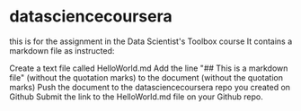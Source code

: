 # datasciencecoursera
this is for the assignment in the Data Scientist's Toolbox course
It contains a markdown file as instructed:

Create a text file called HelloWorld.md
Add the line "## This is a markdown file" (without the quotation marks) to the document (without the quotation marks)
Push the document to the datasciencecoursera repo you created on Github
Submit the link to the HelloWorld.md file on your Github repo. 
